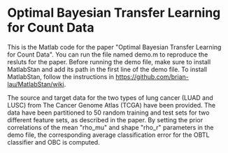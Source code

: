 # Optimal Bayesian Transfer Learning for Count Data
This is the Matlab code for the paper "Optimal Bayesian Transfer Learning for Count Data". You can run the file named demo.m to reproduce the resluts for the paper. Before running the demo file, make sure to install MatlabStan and add its path in the first line of the demo file. To install MatlabStan, follow the instructions in https://github.com/brian-lau/MatlabStan/wiki.

The source and target data for the two types of lung cancer (LUAD and LUSC) from The Cancer Genome Atlas (TCGA) have been provided. The data have been partitioned to 50 random training and test sets for two different feature sets, as described in the paper. By setting the  prior correlations of the mean "rho_mu" and shape "rho_r" parameters in the demo file, the corresponding average classification error for the OBTL classifier and OBC is computed. 
